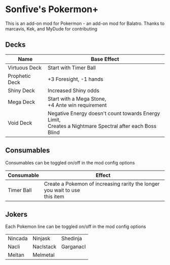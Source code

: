 # **Sonfive's Pokermon+**
This is an add-on mod for Pokermon - an add-on mod for Balatro. 
Thanks to marcavis, Kek, and MyDude for contributing



## Decks

| Name         | Base Effect   |
| ------------- | ------------- |
| Virtuous Deck  | Start with Timer Ball  |
| Prophetic Deck | +3 Foresight, -1 hands |
| Shiny Deck | Increased Shiny odds |
| Mega Deck | Start with a Mega Stone, <br/>+4 Ante win requirement |
| Void Deck | Negative Energy doesn't count towards Energy Limit, <br/> Creates a Nightmare Spectral after each Boss Blind |



## Consumables

Consumables can be toggled on/off in the mod config options

| Consumable | Effect |
| ---------- | ------ |
| Timer Ball | Create a Pokemon of increasing rarity the longer you wait to use  <br/>this item |




## Jokers

Each Pokemon line can be toggled on/off in the mod config options

| | | |
|-----|------|-----|
| Nincada | Ninjask | Shedinja |
| Nacli | Naclstack | Garganacl |
| Meltan  | Melmetal |  |


